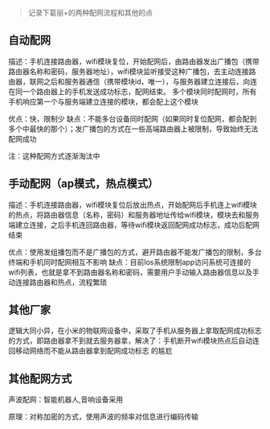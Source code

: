 > 记录下葛丽+的两种配网流程和其他的点

## 自动配网

描述：手机连接路由器，wifi模块复位，开始配网后，由路由器发出广播包（携带路由器名称和密码，服务器地址），wifi模块监听接受这种广播包，去主动连接路由器，联网之后和服务器通信（携带模块id，唯一），与服务器建立连接后，向连在同一个路由器上的手机发送成功标志，配网结束。
多个模块同时配网时，所有手机响应第一个与服务端建立连接的模块，都会配上这个模块

优点：快，限制少
缺点：不能多台设备同时配网（如果同时复位配网，都会配到多个中最快的那个）；发广播包的方式在一些高端路由器上被限制，导致始终无法配网成功

注：这种配网方式逐渐淘汰中

## 手动配网（ap模式，热点模式）

描述：手机连接路由器，wifi模块复位后放出热点，开始配网后手机连上wifi模块的热点，将路由器信息（名称，密码）和服务器地址传给wifi模块，模块去和服务端建立连接，之后手机连回路由器，等待wifi模块返回配网成功标志，成功后配网结束

优点：使用发组播包而不是广播包的方式，避开路由器不能发广播包的限制，多台终端和手机同时配网相互不影响
缺点：目前Ios系统限制app访问系统可连接的wifi列表，也就是拿不到路由器名称和密码，需要用户手动输入路由器信息以及手动连接路由器和热点，流程繁琐

## 其他厂家

逻辑大同小异，在小米的物联网设备中，采取了手机从服务器上拿取配网成功标志的方式，即路由器拿不到就去服务器拿，解决了：手机断开wifi模块热点后自动连回移动网络而不能从路由器拿到配网成功标志 的尴尬

## 其他配网方式
声波配网：智能机器人,音响设备采用

原理：对称加密的方式，使用声波的频率对信息进行编码传输